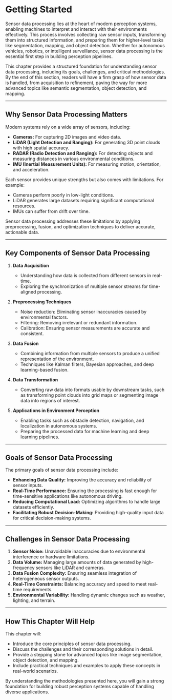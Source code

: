 # Getting Started

Sensor data processing lies at the heart of modern perception systems, enabling machines to interpret and interact with their environments effectively. This process involves collecting raw sensor inputs, transforming them into structured information, and preparing them for higher-level tasks like segmentation, mapping, and object detection. Whether for autonomous vehicles, robotics, or intelligent surveillance, sensor data processing is the essential first step in building perception pipelines.

This chapter provides a structured foundation for understanding sensor data processing, including its goals, challenges, and critical methodologies. By the end of this section, readers will have a firm grasp of how sensor data is handled, from acquisition to refinement, paving the way for more advanced topics like semantic segmentation, object detection, and mapping.

---

## Why Sensor Data Processing Matters

Modern systems rely on a wide array of sensors, including:
- **Cameras:** For capturing 2D images and video data.
- **LiDAR (Light Detection and Ranging):** For generating 3D point clouds with high spatial accuracy.
- **RADAR (Radio Detection and Ranging):** For detecting objects and measuring distances in various environmental conditions.
- **IMU (Inertial Measurement Units):** For measuring motion, orientation, and acceleration.

Each sensor provides unique strengths but also comes with limitations. For example:
- Cameras perform poorly in low-light conditions.
- LiDAR generates large datasets requiring significant computational resources.
- IMUs can suffer from drift over time.

Sensor data processing addresses these limitations by applying preprocessing, fusion, and optimization techniques to deliver accurate, actionable data.

---

## Key Components of Sensor Data Processing

1. **Data Acquisition**  
   - Understanding how data is collected from different sensors in real-time.
   - Exploring the synchronization of multiple sensor streams for time-aligned processing.

2. **Preprocessing Techniques**  
   - Noise reduction: Eliminating sensor inaccuracies caused by environmental factors.  
   - Filtering: Removing irrelevant or redundant information.  
   - Calibration: Ensuring sensor measurements are accurate and consistent.

3. **Data Fusion**  
   - Combining information from multiple sensors to produce a unified representation of the environment.  
   - Techniques like Kalman filters, Bayesian approaches, and deep learning-based fusion.

4. **Data Transformation**  
   - Converting raw data into formats usable by downstream tasks, such as transforming point clouds into grid maps or segmenting image data into regions of interest.

5. **Applications in Environment Perception**  
   - Enabling tasks such as obstacle detection, navigation, and localization in autonomous systems.  
   - Preparing the processed data for machine learning and deep learning pipelines.

---

## Goals of Sensor Data Processing

The primary goals of sensor data processing include:
- **Enhancing Data Quality:** Improving the accuracy and reliability of sensor inputs.  
- **Real-Time Performance:** Ensuring the processing is fast enough for time-sensitive applications like autonomous driving.  
- **Reducing Computational Load:** Optimizing algorithms to handle large datasets efficiently.  
- **Facilitating Robust Decision-Making:** Providing high-quality input data for critical decision-making systems.

---

## Challenges in Sensor Data Processing

1. **Sensor Noise:** Unavoidable inaccuracies due to environmental interference or hardware limitations.
2. **Data Volume:** Managing large amounts of data generated by high-frequency sensors like LiDAR and cameras.
3. **Data Fusion Complexity:** Ensuring seamless integration of heterogeneous sensor outputs.
4. **Real-Time Constraints:** Balancing accuracy and speed to meet real-time requirements.
5. **Environmental Variability:** Handling dynamic changes such as weather, lighting, and terrain.

---

## How This Chapter Will Help

This chapter will:
- Introduce the core principles of sensor data processing.
- Discuss the challenges and their corresponding solutions in detail.
- Provide a stepping stone for advanced topics like image segmentation, object detection, and mapping.
- Include practical techniques and examples to apply these concepts in real-world scenarios.

By understanding the methodologies presented here, you will gain a strong foundation for building robust perception systems capable of handling diverse applications.